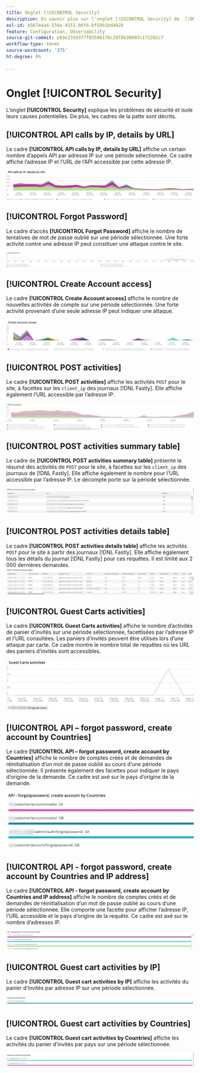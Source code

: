 ```yaml
---
title: Onglet [!UICONTROL Security]
description: En savoir plus sur l’onglet [!UICONTROL Security] de  [!DNL Observation for Adobe Commerce].
exl-id: b567e4a4-534e-4151-b6f6-bf59b1bd4028
feature: Configuration, Observability
source-git-commit: e83e2359377f03506178c28f8b30993c172282c7
workflow-type: tm+mt
source-wordcount: '375'
ht-degree: 0%

---
```


# Onglet [!UICONTROL Security]

L’onglet **[!UICONTROL Security]** explique les problèmes de sécurité et isole leurs causes potentielles. De plus, les cadres de la patte sont décrits.

## [!UICONTROL API calls by IP, details by URL]

Le cadre **[!UICONTROL API calls by IP, details by URL]** affiche un certain nombre d’appels API par adresse IP sur une période sélectionnée. Ce cadre affiche l’adresse IP et l’URL de l’API accessible par cette adresse IP.

![Appels API par IP](../../assets/tools/observation-for-adobe-commerce/calls-by-ip.jpg)

## [!UICONTROL Forgot Password]

Le cadre d’accès **[!UICONTROL Forgot Password]** affiche le nombre de tentatives de mot de passe oublié sur une période sélectionnée. Une forte activité contre une adresse IP peut constituer une attaque contre le site.

![ Mot de passe oublié ](../../assets/tools/observation-for-adobe-commerce/forgot-password.jpg)

## [!UICONTROL Create Account access]

Le cadre **[!UICONTROL Create Account access]** affiche le nombre de nouvelles activités de compte sur une période sélectionnée. Une forte activité provenant d’une seule adresse IP peut indiquer une attaque.

![créer-un-accès-au-compte](../../assets/tools/observation-for-adobe-commerce/create-account-access.png)

## [!UICONTROL POST activities]

Le cadre **[!UICONTROL POST activities]** affiche les activités `POST` pour le site, à facettes sur les `client_ip` des journaux [!DNL Fastly]. Elle affiche également l’URL accessible par l’adresse IP.

![POST-activités](../../assets/tools/observation-for-adobe-commerce/POST-activities.jpg)

## [!UICONTROL POST activities summary table]

Le cadre de **[!UICONTROL POST activities summary table]** présente le résumé des activités de `POST` pour le site, à facettes sur les `client_ip` des journaux de [!DNL Fastly]. Elle affiche également le nombre pour l’URL accessible par l’adresse IP. Le décompte porte sur la période sélectionnée.

![POST-activities-summary](../../assets/tools/observation-for-adobe-commerce/POST-activities-summary.jpg)

## [!UICONTROL POST activities details table]

Le cadre **[!UICONTROL POST activities details table]** affiche les activités `POST` pour le site à partir des journaux [!DNL Fastly]. Elle affiche également tous les détails du journal [!DNL Fastly] pour ces requêtes. Il est limité aux 2 000 dernières demandes.
![POST-activities-details](../../assets/tools/observation-for-adobe-commerce/POST-activities-details.jpg)

## [!UICONTROL Guest Carts activities]

Le cadre **[!UICONTROL Guest Carts activities]** affiche le nombre d’activités de panier d’invités sur une période sélectionnée, facettisées par l’adresse IP et l’URL consultées. Les paniers d’invités peuvent être utilisés lors d’une attaque par carte. Ce cadre montre le nombre total de requêtes où les URL des paniers d’invités sont accessibles.

![guest-carts-activities](../../assets/tools/observation-for-adobe-commerce/guest-carts-activities.jpg)

## [!UICONTROL API – forgot password, create account by Countries]

Le cadre **[!UICONTROL API – forgot password, create account by Countries]** affiche le nombre de comptes créés et de demandes de réinitialisation d’un mot de passe oublié au cours d’une période sélectionnée. Il présente également des facettes pour indiquer le pays d’origine de la demande. Ce cadre est axé sur le pays d’origine de la demande.

![pays-oubliés-api](../../assets/tools/observation-for-adobe-commerce/api-forgot-countries.jpg)

## [!UICONTROL API - forgot password, create account by Countries and IP address]

Le cadre **[!UICONTROL API - forgot password, create account by Countries and IP address]** affiche le nombre de comptes créés et de demandes de réinitialisation d’un mot de passe oublié au cours d’une période sélectionnée. Elle comporte une facette pour afficher l’adresse IP, l’URL accessible et le pays d’origine de la requête. Ce cadre est axé sur le nombre d’adresses IP.

![api-forgot-country-ip](../../assets/tools/observation-for-adobe-commerce/api-forgot-countries-ip.png)

## [!UICONTROL Guest cart activities by IP]

Le cadre **[!UICONTROL Guest cart activities by IP]** affiche les activités du panier d’invités par adresse IP sur une période sélectionnée.

![guest-cart-ip](../../assets/tools/observation-for-adobe-commerce/guest-cart-ip.png)

## [!UICONTROL Guest cart activities by Countries]

Le cadre **[!UICONTROL Guest cart activities by Countries]** affiche les activités du panier d’invités par pays sur une période sélectionnée.

![guest-cart-country](../../assets/tools/observation-for-adobe-commerce/guest-cart-country.png)
